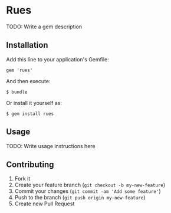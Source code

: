 # Rues

TODO: Write a gem description

## Installation

Add this line to your application's Gemfile:

    gem 'rues'

And then execute:

    $ bundle

Or install it yourself as:

    $ gem install rues

## Usage

TODO: Write usage instructions here

## Contributing

1. Fork it
2. Create your feature branch (`git checkout -b my-new-feature`)
3. Commit your changes (`git commit -am 'Add some feature'`)
4. Push to the branch (`git push origin my-new-feature`)
5. Create new Pull Request
